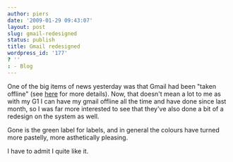 ```yaml
---
author: piers
date: '2009-01-29 09:43:07'
layout: post
slug: gmail-redesigned
status: publish
title: Gmail redesigned
wordpress_id: '177'
? ''
: - Blog
---
```


One of the big items of news yesterday was that Gmail had been "taken offline"
(see [here](http://bit.ly/1oip) for more details). Now, that doesn't mean a
lot to me as with my G1 I can have my gmail offline all the time and have done
since last month, so I was far more interested to see that they've also done a
bit of a redesign on the system as well.

Gone is the green label for labels, and in general the colours have turned
more pastelly, more asthetically pleasing.

I have to admit I quite like it.

